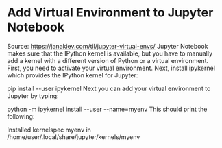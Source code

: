 # Add Virtual Environment to Jupyter Notebook

Source: https://janakiev.com/til/jupyter-virtual-envs/
Jupyter Notebook makes sure that the IPython kernel is available, but you have to manually add a kernel with a different version of Python or a virtual environment. First, you need to activate your virtual environment. Next, install ipykernel which provides the IPython kernel for Jupyter:

pip install --user ipykernel
Next you can add your virtual environment to Jupyter by typing:

python -m ipykernel install --user --name=myenv
This should print the following:

Installed kernelspec myenv in /home/user/.local/share/jupyter/kernels/myenv